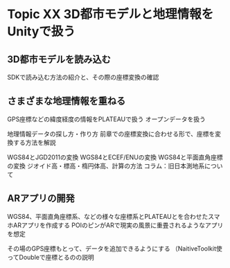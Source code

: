# Topic XX 3D都市モデルと地理情報をUnityで扱う

## 3D都市モデルを読み込む

SDKで読み込む方法の紹介と、その際の座標変換の確認

## さまざまな地理情報を重ねる

GPS座標などの緯度経度の情報をPLATEAUで扱う
オープンデータを扱う

地理情報データの探し方・作り方
前章での座標変換に合わせる形で、座標を変換する方法を解説

WGS84とJGD2011の変換
WGS84とECEF/ENUの変換
WGS84と平面直角座標の変換
ジオイド高・標高・楕円体高、計算の方法
コラム：旧日本測地系について

## ARアプリの開発

WGS84、平面直角座標系、などの様々な座標系とPLATEAUとを合わせたスマホARアプリを作成する
POIのピンがARで現実の風景に重畳されるようなアプリを想定

その場のGPS座標もとって、データを追加できるようにする
（NaitiveToolkit使ってDoubleで座標とるのの説明

